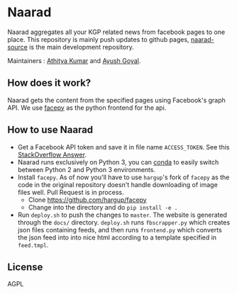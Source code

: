 Naarad
======

Naarad aggregates all your KGP related news from facebook pages to one place. This repository is mainly push updates to github pages, [naarad-source](https://github.com/metakgp/naarad-source) is the main development repository.

Maintainers : [Athitya Kumar](https://github.com/athityakumar) and [Ayush Goyal](https://github.com/DefCon-007).


## How does it work?

Naarad gets the content from the specified pages using Facebook's graph API. We
use [facepy](https://github.com/hargup/facepy) as the python frontend for the
api.


## How to use Naarad

* Get a Facebook API token and save it in file name `ACCESS_TOKEN`. See this [StackOverflow Answer](http://stackoverflow.com/a/16054555/1780891).
* Naarad runs exclusively on Python 3, you can [conda](http://conda.pydata.org/miniconda.html) to easily switch between Python 2 and Python 3 environments.
* Install `facepy`. As of now you'll have to use `hargup`'s fork of `facepy` as
    the code in the original repository doesn't handle downloading of image
    files well. Pull Request is in process.
    * Clone https://github.com/hargup/facepy
    * Change into the directory and do `pip install -e .`
* Run `deploy.sh` to push the changes to `master`. The website is generated
    through the `docs/` directory. `deploy.sh` runs
    `fbscrapper.py` which creates json files containing feeds, and then runs
    `frontend.py` which converts the json feed into into nice html according to
    a template specified in `feed.tmpl`.


## License

AGPL
